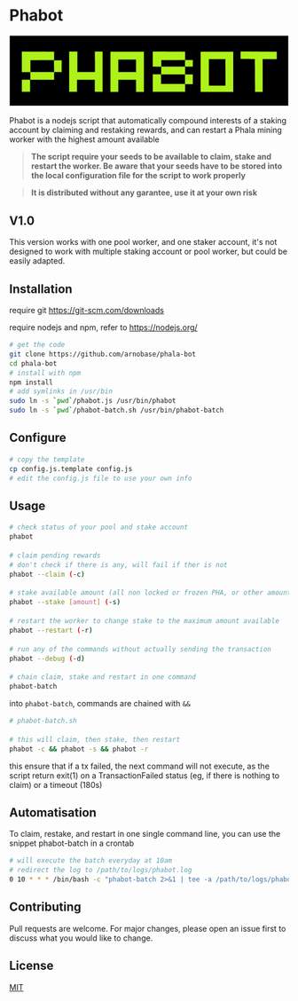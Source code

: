 # Phabot

![Phabot logo](/phabot.png)

Phabot is a nodejs script that automatically compound interests of a staking account by claiming and restaking rewards, and can restart a Phala mining worker with the highest amount available

>__The script require your seeds to be available to claim, stake and restart the worker. Be aware that your seeds have to be stored into the local configuration file for the script to work properly__

>__It is distributed without any garantee, use it at your own risk__

## V1.0
This version works with one pool worker, and one staker account, it's not designed to work with multiple staking account or pool worker, but could be easily adapted.

## Installation

require git https://git-scm.com/downloads

require nodejs and npm, refer to https://nodejs.org/

```bash
# get the code
git clone https://github.com/arnobase/phala-bot
cd phala-bot
# install with npm
npm install
# add symlinks in /usr/bin
sudo ln -s `pwd`/phabot.js /usr/bin/phabot
sudo ln -s `pwd`/phabot-batch.sh /usr/bin/phabot-batch
```

## Configure
```bash
# copy the template 
cp config.js.template config.js
# edit the config.js file to use your own info
```

## Usage

```bash
# check status of your pool and stake account
phabot

# claim pending rewards 
# don't check if there is any, will fail if ther is not
phabot --claim (-c)

# stake available amount (all non locked or frozen PHA, or other amount if specified)
phabot --stake [amount] (-s)

# restart the worker to change stake to the maximum amount available
phabot --restart (-r)

# run any of the commands without actually sending the transaction
phabot --debug (-d)

# chain claim, stake and restart in one command
phabot-batch
```

into `phabot-batch`, commands are chained with `&&`
```bash
# phabot-batch.sh

# this will claim, then stake, then restart
phabot -c && phabot -s && phabot -r
```
this ensure that if a tx failed, the next command will not execute, as the script return exit(1) on a TransactionFailed status (eg, if there is nothing to claim) or a timeout (180s)

## Automatisation
To claim, restake, and restart in one single command line, you can use the snippet phabot-batch in a crontab

```bash
# will execute the batch everyday at 10am
# redirect the log to /path/to/logs/phabot.log
0 10 * * * /bin/bash -c "phabot-batch 2>&1 | tee -a /path/to/logs/phabot.log > /dev/null"
```

## Contributing
Pull requests are welcome. For major changes, please open an issue first to discuss what you would like to change.

## License
[MIT](https://choosealicense.com/licenses/mit/)